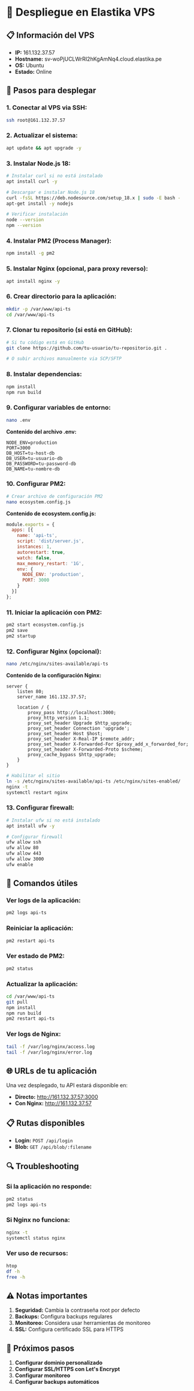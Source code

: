 # 🚀 Despliegue en Elastika VPS

## 📋 Información del VPS
- **IP:** 161.132.37.57
- **Hostname:** sv-woPjUCLWrRI2hKgAmNq4.cloud.elastika.pe
- **OS:** Ubuntu
- **Estado:** Online

## 🔧 Pasos para desplegar

### **1. Conectar al VPS via SSH:**
```bash
ssh root@161.132.37.57
```

### **2. Actualizar el sistema:**
```bash
apt update && apt upgrade -y
```

### **3. Instalar Node.js 18:**
```bash
# Instalar curl si no está instalado
apt install curl -y

# Descargar e instalar Node.js 18
curl -fsSL https://deb.nodesource.com/setup_18.x | sudo -E bash -
apt-get install -y nodejs

# Verificar instalación
node --version
npm --version
```

### **4. Instalar PM2 (Process Manager):**
```bash
npm install -g pm2
```

### **5. Instalar Nginx (opcional, para proxy reverso):**
```bash
apt install nginx -y
```

### **6. Crear directorio para la aplicación:**
```bash
mkdir -p /var/www/api-ts
cd /var/www/api-ts
```

### **7. Clonar tu repositorio (si está en GitHub):**
```bash
# Si tu código está en GitHub
git clone https://github.com/tu-usuario/tu-repositorio.git .

# O subir archivos manualmente via SCP/SFTP
```

### **8. Instalar dependencias:**
```bash
npm install
npm run build
```

### **9. Configurar variables de entorno:**
```bash
nano .env
```

**Contenido del archivo .env:**
```env
NODE_ENV=production
PORT=3000
DB_HOST=tu-host-db
DB_USER=tu-usuario-db
DB_PASSWORD=tu-password-db
DB_NAME=tu-nombre-db
```

### **10. Configurar PM2:**
```bash
# Crear archivo de configuración PM2
nano ecosystem.config.js
```

**Contenido de ecosystem.config.js:**
```javascript
module.exports = {
  apps: [{
    name: 'api-ts',
    script: 'dist/server.js',
    instances: 1,
    autorestart: true,
    watch: false,
    max_memory_restart: '1G',
    env: {
      NODE_ENV: 'production',
      PORT: 3000
    }
  }]
};
```

### **11. Iniciar la aplicación con PM2:**
```bash
pm2 start ecosystem.config.js
pm2 save
pm2 startup
```

### **12. Configurar Nginx (opcional):**
```bash
nano /etc/nginx/sites-available/api-ts
```

**Contenido de la configuración Nginx:**
```nginx
server {
    listen 80;
    server_name 161.132.37.57;

    location / {
        proxy_pass http://localhost:3000;
        proxy_http_version 1.1;
        proxy_set_header Upgrade $http_upgrade;
        proxy_set_header Connection 'upgrade';
        proxy_set_header Host $host;
        proxy_set_header X-Real-IP $remote_addr;
        proxy_set_header X-Forwarded-For $proxy_add_x_forwarded_for;
        proxy_set_header X-Forwarded-Proto $scheme;
        proxy_cache_bypass $http_upgrade;
    }
}
```

```bash
# Habilitar el sitio
ln -s /etc/nginx/sites-available/api-ts /etc/nginx/sites-enabled/
nginx -t
systemctl restart nginx
```

### **13. Configurar firewall:**
```bash
# Instalar ufw si no está instalado
apt install ufw -y

# Configurar firewall
ufw allow ssh
ufw allow 80
ufw allow 443
ufw allow 3000
ufw enable
```

## 🔧 Comandos útiles

### **Ver logs de la aplicación:**
```bash
pm2 logs api-ts
```

### **Reiniciar la aplicación:**
```bash
pm2 restart api-ts
```

### **Ver estado de PM2:**
```bash
pm2 status
```

### **Actualizar la aplicación:**
```bash
cd /var/www/api-ts
git pull
npm install
npm run build
pm2 restart api-ts
```

### **Ver logs de Nginx:**
```bash
tail -f /var/log/nginx/access.log
tail -f /var/log/nginx/error.log
```

## 🌐 URLs de tu aplicación

Una vez desplegado, tu API estará disponible en:
- **Directo:** http://161.132.37.57:3000
- **Con Nginx:** http://161.132.37.57

## 📋 Rutas disponibles

- **Login:** `POST /api/login`
- **Blob:** `GET /api/blob/:filename`

## 🔍 Troubleshooting

### **Si la aplicación no responde:**
```bash
pm2 status
pm2 logs api-ts
```

### **Si Nginx no funciona:**
```bash
nginx -t
systemctl status nginx
```

### **Ver uso de recursos:**
```bash
htop
df -h
free -h
```

## ⚠️ Notas importantes

1. **Seguridad:** Cambia la contraseña root por defecto
2. **Backups:** Configura backups regulares
3. **Monitoreo:** Considera usar herramientas de monitoreo
4. **SSL:** Configura certificado SSL para HTTPS

## 🎯 Próximos pasos

1. **Configurar dominio personalizado**
2. **Configurar SSL/HTTPS con Let's Encrypt**
3. **Configurar monitoreo**
4. **Configurar backups automáticos** 